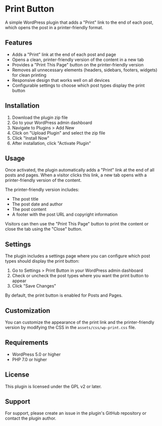 # Print Button

A simple WordPress plugin that adds a "Print" link to the end of each post, which opens the post in a printer-friendly format.

## Features

- Adds a "Print" link at the end of each post and page
- Opens a clean, printer-friendly version of the content in a new tab
- Provides a "Print This Page" button on the printer-friendly version
- Removes all unnecessary elements (headers, sidebars, footers, widgets) for clean printing
- Responsive design that works well on all devices
- Configurable settings to choose which post types display the print button

## Installation

1. Download the plugin zip file
2. Go to your WordPress admin dashboard
3. Navigate to Plugins > Add New
4. Click on "Upload Plugin" and select the zip file
5. Click "Install Now"
6. After installation, click "Activate Plugin"

## Usage

Once activated, the plugin automatically adds a "Print" link at the end of all posts and pages. When a visitor clicks this link, a new tab opens with a printer-friendly version of the content.

The printer-friendly version includes:
- The post title
- The post date and author
- The post content
- A footer with the post URL and copyright information

Visitors can then use the "Print This Page" button to print the content or close the tab using the "Close" button.

## Settings

The plugin includes a settings page where you can configure which post types should display the print button:

1. Go to Settings > Print Button in your WordPress admin dashboard
2. Check or uncheck the post types where you want the print button to appear
3. Click "Save Changes"

By default, the print button is enabled for Posts and Pages.

## Customization

You can customize the appearance of the print link and the printer-friendly version by modifying the CSS in the `assets/css/wp-print.css` file.

## Requirements

- WordPress 5.0 or higher
- PHP 7.0 or higher

## License

This plugin is licensed under the GPL v2 or later.

## Support

For support, please create an issue in the plugin's GitHub repository or contact the plugin author.
